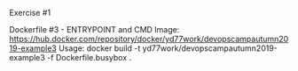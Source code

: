 Exercise #1

Dockerfile #3 - ENTRYPOINT and CMD
Image: https://hub.docker.com/repository/docker/yd77work/devopscampautumn2019-example3
Usage: docker build -t yd77work/devopscampautumn2019-example3 -f Dockerfile.busybox .